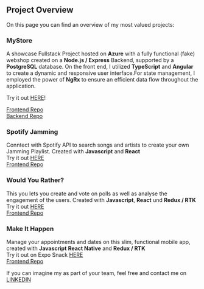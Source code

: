 ## Project Overview

On this page you can find an overview of my most valued projects:

### MyStore

A showcase Fullstack Project hosted on **Azure** with a fully functional (fake) webshop created on a **Node.js / Express** Backend, supported by a **PostgreSQL** database. On the front end, I utilized **TypeScript** and **Angular** to create a dynamic and responsive user interface.For state management, I employed the power of **NgRx** to ensure an efficient data flow throughout the application.

Try it out [HERE](https://lively-bush-066e13b03.4.azurestaticapps.net/)!

[Frontend Repo](https://github.com/l3x-fx/MyStoreApp)  
[Backend Repo](https://github.com/l3x-fx/Storefront_Backend_Project)

### Spotify Jamming

Conntect with Spotify API to search songs and artists to create your own Jamming Playlist.
Created with **Javascript** and **React**  
Try it out [HERE](https://enchanting-narwhal-efd2fb.netlify.app/)  
[Frontend Repo](https://github.com/l3x-fx/SpotifyJamming)

### Would You Rather?

This you lets you create and vote on polls as well as analyse the engagement of the users.
Created with **Javascript**, **React** und **Redux / RTK**  
Try it out [HERE](https://sensational-mandazi-44869f.netlify.app/login)  
[Frontend Repo](https://github.com/l3x-fx/SpotifyJamming)

### Make It Happen

Manage your appointments and dates on this slim, functional mobile app, created with **Javascript** **React Native** and **Redux / RTK**  
Try it out on Expo Snack [HERE](https://snack.expo.dev/@l3x-fx/makeithappen)  
[Frontend Repo](https://github.com/l3x-fx/MakeItHappen)

If you can imagine my as part of your team, feel free and contact me on [LINKEDIN](https://www.linkedin.com/in/sabine-fleischmann/)
